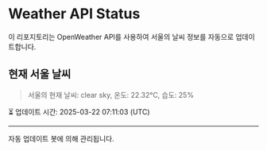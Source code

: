 
# Weather API Status

이 리포지토리는 OpenWeather API를 사용하여 서울의 날씨 정보를 자동으로 업데이트합니다.

## 현재 서울 날씨
> 서울의 현재 날씨: clear sky, 온도: 22.32°C, 습도: 25%

⏳ 업데이트 시간: 2025-03-22 07:11:03 (UTC)

---
자동 업데이트 봇에 의해 관리됩니다.
